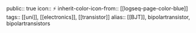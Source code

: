 public:: true
icon:: ⚡
inherit-color-icon-from:: [[logseq-page-color-blue]]
tags:: [[uni]], [[electronics]], [[transistor]] 
alias:: [[BJT]], bipolartransistor, bipolartransistors

